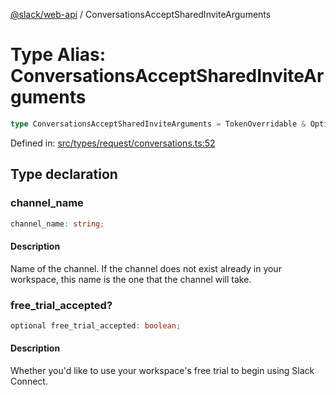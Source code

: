 [@slack/web-api](../index.md) / ConversationsAcceptSharedInviteArguments

# Type Alias: ConversationsAcceptSharedInviteArguments

```ts
type ConversationsAcceptSharedInviteArguments = TokenOverridable & OptionalTeamAssignable & ChannelID | InviteID & IsPrivate & object;
```

Defined in: [src/types/request/conversations.ts:52](https://github.com/slackapi/node-slack-sdk/blob/main/packages/web-api/src/types/request/conversations.ts#L52)

## Type declaration

### channel\_name

```ts
channel_name: string;
```

#### Description

Name of the channel. If the channel does not exist already in your workspace,
this name is the one that the channel will take.

### free\_trial\_accepted?

```ts
optional free_trial_accepted: boolean;
```

#### Description

Whether you'd like to use your workspace's free trial to begin using Slack Connect.
